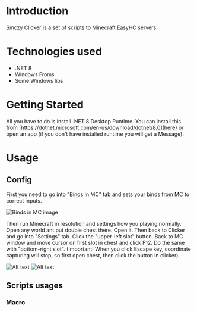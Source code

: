 # Introduction
Smczy Clicker is a set of scripts to Minecraft EasyHC servers.

# Technologies used
- .NET 8
- Windows Froms
- Some Windows libs

# Getting Started
All you have to do is install .NET 8 Desktop Runtime. You can install this from [https://dotnet.microsoft.com/en-us/download/dotnet/8.0](here) or open an app (if you don't have installed runtime you will get a Message). 

# Usage
## Config
First you need to go into "Binds in MC" tab and sets your binds from MC to correct inputs.

![Binds in MC image](https://github.com/WikoCuber/Spotify-Playlists-Manager/assets/98224818/7c42be0f-c901-4761-af64-cf36abc3b0fe)

Then run Minecraft in resolution and settings how you playing normally. Open any world ant put double chest there. Open it. Then back to Clicker and go into "Settings" tab. Click the "upper-left slot" button. Back to MC window and move cursor on first slot in chest and click F12. Do the same with "bottom-right slot". (Important! When you click Escape key, coordinate capturing will stop, so first open chest, then click the button in clicker).

![Alt text](https://github.com/WikoCuber/Spotify-Playlists-Manager/assets/98224818/2512f680-f68d-4cc0-aefc-44e038491785) ![Alt text](https://github.com/WikoCuber/Spotify-Playlists-Manager/assets/98224818/c96fcb61-64e3-42b9-9542-de2579dc9e05)

## Scripts usages
### Macro
